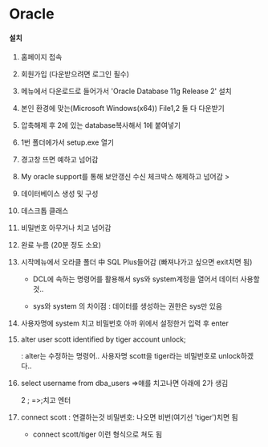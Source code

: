 # Oracle

#### 설치

1. 홈페이지 접속

2. 회원가입 (다운받으려면 로그인 필수)

3. 메뉴에서 다운로드로 들어가서 'Oracle Database 11g Release 2' 설치

4. 본인 환경에 맞는(Microsoft Windows(x64)) File1,2 둘 다 다운받기

5. 압축해제 후 2에 있는 database복사해서 1에 붙여넣기

6. 1번 폴더에가서 setup.exe 열기

7. 경고창 뜨면 예하고 넘어감

8. My oracle support를 통해 보안갱신 수신 체크박스 해제하고 넘어감 >

9. 데이터베이스 생성 및 구성

10. 데스크톱 클래스

11. 비밀번호 아무거나 치고 넘어감

12. 완료 누름 (20분 정도 소요)

13. 시작메뉴에서 오라클 폴더 中 SQL Plus들어감 (빠져나가고 싶으면 exit치면 됨)

    - DCL에 속하는 명령어를 활용해서 sys와 system계정을 열어서 데이터 사용할 것..

    - sys와 system 의 차이점 : 데이터를 생성하는 권한은 sys만 있음

14. 사용자명에 system 치고 비밀번호 아까 위에서 설정한거 입력 후 enter

15. alter user scott identified by tiger account unlock;

    : alter는 수정하는 명령어.. 사용자명 scott을 tiger라는 비밀번호로 unlock하겠다..

16. select username from dba_users    =>얘를 치고나면 아래에 2가 생김

    2 ;   =>;치고 엔터

17. connect scott : 연결하는것 비밀번호: 나오면 비번(여기선 'tiger')치면 됨

    - connect scott/tiger 이런 형식으로 쳐도 됨



